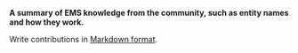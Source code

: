 **A summary of EMS knowledge from the community, such as entity names and how they work.**

Write contributions in [Markdown format](https://www.markdownguide.org/cheat-sheet/).
